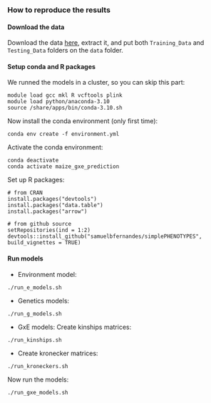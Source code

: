 ### How to reproduce the results

#### Download the data

Download the data [here](https://drive.google.com/drive/folders/1leYJY4bA3341S-JxjBIgmmAWMwVDHYRb), extract it, and put both `Training_Data` and `Testing_Data` folders on the `data` folder.

#### Setup conda and R packages

We runned the models in a cluster, so you can skip this part:   
```
module load gcc mkl R vcftools plink
module load python/anaconda-3.10
source /share/apps/bin/conda-3.10.sh
```

Now install the conda environment (only first time):
```
conda env create -f environment.yml
```

Activate the conda environment:
```
conda deactivate
conda activate maize_gxe_prediction
```

Set up R packages:
```
# from CRAN
install.packages("devtools")
install.packages("data.table")
install.packages("arrow")

# from github source
setRepositories(ind = 1:2)
devtools::install_github("samuelbfernandes/simplePHENOTYPES", build_vignettes = TRUE)
```

#### Run models

- Environment model:
```
./run_e_models.sh
```

- Genetics models:
```
./run_g_models.sh
```

- GxE models:
Create kinships matrices:
```
./run_kinships.sh
```

- Create kronecker matrices:
```
./run_kroneckers.sh
```

Now run the models:
```
./run_gxe_models.sh
```